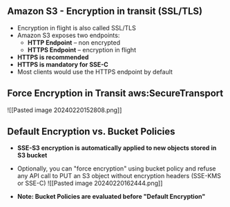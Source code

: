 ## Amazon S3 - Encryption in transit (SSL/TLS)

- Encryption in flight is also called SSL/TLS
- Amazon S3 exposes two endpoints:
	- **HTTP Endpoint** – non encrypted
	- **HTTPS Endpoint** – encryption in flight
- **HTTPS is recommended**
- **HTTPS is mandatory for SSE-C**
- Most clients would use the HTTPS endpoint by default

## Force Encryption in Transit aws:SecureTransport

![[Pasted image 20240220152808.png]]

## Default Encryption vs. Bucket Policies

- **SSE-S3 encryption is automatically applied to new objects stored in S3 bucket**
- Optionally, you can "force encryption" using bucket policy and refuse any API call to PUT an S3 object without encryption headers (SSE-KMS or SSE-C)
![[Pasted image 20240220162444.png]]

- **Note: Bucket Policies are evaluated before "Default Encryption"**